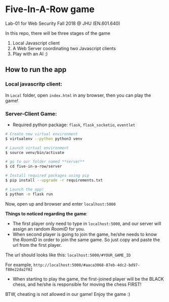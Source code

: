 # Five-In-A-Row game

Lab-01 for Web Security Fall 2018 @ JHU (EN.601.640)

In this repo, there will be three stages of the game

1. Local Javascript client
2. A Web Server coordinating two Javascript clients
3. Play with an AI :)

## How to run the app

### Local javascritp client:

In `Local` folder, open `index.html` in any browser, then you can play the game!

### Server-Client Game:

- Required python package: `flask`, `flask_socketio`, `eventlet`

```bash
# Create new virtual environment
$ virtualenv --python python3 venv

# Launch virtual environment
$ source venv/bin/activate

# go to our folder named **server**
$ cd five-in-a-row/server

# Install required packages using pip
$ pip install --upgrade -r requirements.txt

# Launch the app!
$ python -m flask run
```

Now, open up and browser and enter `localhost:5000`

**Things to noticed regarding the game**:

- The first player only need to type in `localhost:5000`, and our server will assign an random _RoomID_ for you.
- When second player is going to join the game, he/she needs to know the _RoomID_ in order to join the same game. So just copy and paste the url from the first player.

The url should looks like this:
`localhost:5000/#YOUR_GAME_ID`

For example, `http://localhost:5000/#aaca3068-87eb-4dc2-bd97-f80e22da2f02`

- When starting to play the game, the first-joined player will be the BLACK chess, and he/she is responsible for moving the chess FIRST!

BTW, cheating is not allowed in our game! Enjoy the game :)

